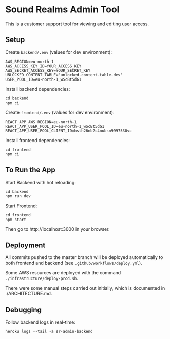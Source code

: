 # Sound Realms Admin Tool

This is a customer support tool for viewing and editing user access.

## Setup

Create `backend/.env` (values for dev environment):

    AWS_REGION=eu-north-1
    AWS_ACCESS_KEY_ID=YOUR_ACCESS_KEY
    AWS_SECRET_ACCESS_KEY=YOUR_SECRET_KEY
    UNLOCKED_CONTENT_TABLE='unlocked-content-table-dev'
    USER_POOL_ID=eu-north-1_wScBt5dG1

Install backend dependencies:

    cd backend
    npm ci

Create `frontend/.env` (values for dev environment):

    REACT_APP_AWS_REGION=eu-north-1
    REACT_APP_USER_POOL_ID=eu-north-1_wScBt5dG1
    REACT_APP_USER_POOL_CLIENT_ID=hsth26nb2c4nubsn9997530vc

Install frontend dependencies:

    cd frontend
    npm ci

## To Run the App

Start Backend with hot reloading:

    cd backend
    npm run dev

Start Frontend:

    cd frontend
    npm start

Then go to http://localhost:3000 in your browser.

## Deployment

All commits pushed to the master branch will be deployed automatically to both frontend and backend (see `.github/workflows/deploy.yml`).

Some AWS resources are deployed with the command `./infrastructure/deploy-prod.sh`.

There were some manual steps carried out initially, which is documented in ./ARCHITECTURE.md. 

## Debugging

Follow backend logs in real-time:

    heroku logs --tail -a sr-admin-backend
